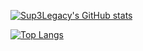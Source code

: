 [![Sup3Legacy's GitHub stats](https://github-readme-stats.vercel.app/api?username=Sup3Legacy&theme=blue-green&count_private=trueshow_icons=true)](https://github.com/anuraghazra/github-readme-stats)

[![Top Langs](https://github-readme-stats.vercel.app/api/top-langs/?username=Sup3Legacy&layout=compact&theme=blue-green)](https://github.com/anuraghazra/github-readme-stats)


<!--
**Sup3Legacy/Sup3Legacy** is a ✨ _special_ ✨ repository because its `README.md` (this file) appears on your GitHub profile.

Here are some ideas to get you started:

- 🔭 I’m currently working on ...
- 🌱 I’m currently learning ...
- 👯 I’m looking to collaborate on ...
- 🤔 I’m looking for help with ...
- 💬 Ask me about ...
- 📫 How to reach me: ...
- 😄 Pronouns: ...
- ⚡ Fun fact: ...
-->

